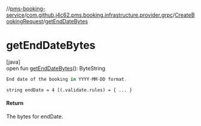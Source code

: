 //[pms-booking-service](../../../index.md)/[com.github.j4c62.pms.booking.infrastructure.provider.grpc](../index.md)/[CreateBookingRequest](index.md)/[getEndDateBytes](get-end-date-bytes.md)

# getEndDateBytes

[java]\
open fun [getEndDateBytes](get-end-date-bytes.md)(): ByteString

```kotlin
End date of the booking in YYYY-MM-DD format.

```

`string endDate = 4 [(.validate.rules) = { ... }`

#### Return

The bytes for endDate.